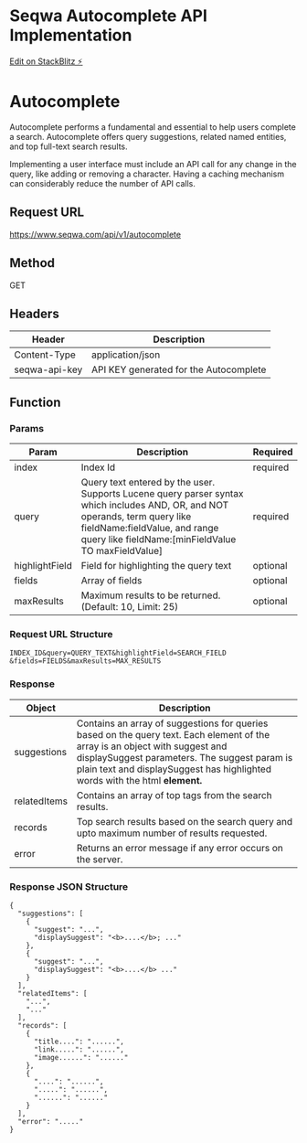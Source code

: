 # Seqwa Autocomplete API Implementation

[Edit on StackBlitz ⚡️](https://stackblitz.com/edit/nextjs-rhzhwj)

# Autocomplete

Autocomplete performs a fundamental and essential to help users complete a search. Autocomplete offers query suggestions, related named entities, and top full-text search results.</p><p>

Implementing a user interface must include an API call for any change in the query, like adding or removing a character. Having a caching mechanism can considerably reduce the number of API calls.

## Request URL

https://www.seqwa.com/api/v1/autocomplete

## Method

GET

## Headers

| Header        | Description                            |
| ------------- | -------------------------------------- |
| Content-Type  | application/json                       |
| seqwa-api-key | API KEY generated for the Autocomplete |

## Function

### Params

| Param          | Description                                                                                                                                                                                                         | Required |
| -------------- | ------------------------------------------------------------------------------------------------------------------------------------------------------------------------------------------------------------------- | -------- |
| index          | Index Id                                                                                                                                                                                                            | required |
| query          | Query text entered by the user. Supports Lucene query parser syntax which includes AND, OR, and NOT operands, term query like fieldName:fieldValue, and range query like fieldName:[minFieldValue TO maxFieldValue] | required |
| highlightField | Field for highlighting the query text                                                                                                                                                                               | optional |
| fields         | Array of fields                                                                                                                                                                                                     | optional |
| maxResults     | Maximum results to be returned. (Default: 10, Limit: 25)                                                                                                                                                            | optional |

### Request URL Structure

```https://www.seqwa.com/api/v1/autocomplete?index=
INDEX_ID&query=QUERY_TEXT&highlightField=SEARCH_FIELD
&fields=FIELDS&maxResults=MAX_RESULTS
```

### Response

| Object       | Description                                                                                                                                                                                                                                                  |
| ------------ | ------------------------------------------------------------------------------------------------------------------------------------------------------------------------------------------------------------------------------------------------------------ |
| suggestions  | Contains an array of suggestions for queries based on the query text. Each element of the array is an object with suggest and displaySuggest parameters. The suggest param is plain text and displaySuggest has highlighted words with the html <b> element. |
| relatedItems | Contains an array of top tags from the search results.                                                                                                                                                                                                       |
| records      | Top search results based on the search query and upto maximum number of results requested.                                                                                                                                                                   |
| error        | Returns an error message if any error occurs on the server.                                                                                                                                                                                                  |

### Response JSON Structure

```
{
  "suggestions": [
    {
      "suggest": "...",
      "displaySuggest": "<b>....</b>; ..."
    },
    {
      "suggest": "...",
      "displaySuggest": "<b>....</b> ..."
    }
  ],
  "relatedItems": [
    "...",
    "..."
  ],
  "records": [
    {
      "title....": "......",
      "link.....": "......",
      "image......": "......"
    },
    {
      "....": "......",
      ".....": "......",
      "......": "......"
    }
  ],
  "error": "....."
}
```
